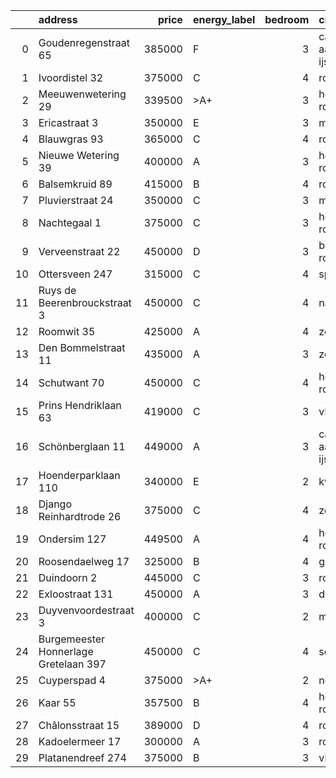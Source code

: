 |    | address                               |   price | energy_label   |   bedroom | city                   |   house_age |   house_id |
|---:|:--------------------------------------|--------:|:---------------|----------:|:-----------------------|------------:|-----------:|
|  0 | Goudenregenstraat 65                  |  385000 | F              |         3 | capelle-aan-den-ijssel |          90 |   43482386 |
|  1 | Ivoordistel 32                        |  375000 | C              |         4 | rotterdam              |          51 |   43482527 |
|  2 | Meeuwenwetering 29                    |  339500 | >A+            |         3 | hoogvliet-rotterdam    |          70 |   43480391 |
|  3 | Ericastraat 3                         |  350000 | E              |         3 | monster                |          62 |   43482083 |
|  4 | Blauwgras 93                          |  365000 | C              |         4 | rotterdam              |          55 |   43488114 |
|  5 | Nieuwe Wetering 39                    |  400000 | A              |         3 | hoogvliet-rotterdam    |          24 |   43484571 |
|  6 | Balsemkruid 89                        |  415000 | B              |         4 | rotterdam              |          59 |   43489088 |
|  7 | Pluvierstraat 24                      |  350000 | C              |         3 | monster                |          72 |   43484475 |
|  8 | Nachtegaal 1                          |  375000 | C              |         3 | hoogvliet-rotterdam    |          43 |   43485893 |
|  9 | Verveenstraat 22                      |  450000 | D              |         3 | berkel-en-rodenrijs    |          64 |   43485847 |
| 10 | Ottersveen 247                        |  315000 | C              |         4 | spijkenisse            |          51 |   43481345 |
| 11 | Ruys de Beerenbrouckstraat 3          |  450000 | C              |         4 | naaldwijk              |          38 |   43481263 |
| 12 | Roomwit 35                            |  425000 | A              |         4 | zoetermeer             |          35 |   43480307 |
| 13 | Den Bommelstraat 11                   |  435000 | A              |         3 | zoetermeer             |          22 |   43488306 |
| 14 | Schutwant 70                          |  450000 | C              |         4 | hoogvliet-rotterdam    |          48 |   43487638 |
| 15 | Prins Hendriklaan 63                  |  419000 | C              |         3 | vlaardingen            |          86 |   43481187 |
| 16 | Schönberglaan 11                      |  449000 | A              |         3 | capelle-aan-den-ijssel |          30 |   43486398 |
| 17 | Hoenderparklaan 110                   |  340000 | E              |         2 | kwintsheul             |          99 |   43487870 |
| 18 | Django Reinhardtrode 26               |  375000 | C              |         4 | zoetermeer             |          45 |   43480355 |
| 19 | Ondersim 127                          |  449500 | A              |         4 | hoogvliet-rotterdam    |          19 |   43481133 |
| 20 | Roosendaelweg 17                      |  325000 | B              |         4 | geervliet              |          39 |   43485779 |
| 21 | Duindoorn 2                           |  445000 | C              |         3 | rotterdam              |          51 |   43485691 |
| 22 | Exloostraat 131                       |  450000 | A              |         3 | den-haag               |          29 |   43483548 |
| 23 | Duyvenvoordestraat 3                  |  400000 | C              |         2 | monster                |          54 |   43483855 |
| 24 | Burgemeester Honnerlage Gretelaan 397 |  450000 | C              |         4 | schiedam               |          35 |   43481836 |
| 25 | Cuyperspad 4                          |  375000 | >A+            |         2 | nootdorp               |          21 |   43489041 |
| 26 | Kaar 55                               |  357500 | B              |         4 | hoogvliet-rotterdam    |          50 |   43486156 |
| 27 | Châlonsstraat 15                      |  389000 | D              |         4 | rotterdam              |          95 |   43489180 |
| 28 | Kadoelermeer 17                       |  300000 | A              |         3 | rotterdam              |          38 |   43480430 |
| 29 | Platanendreef 274                     |  375000 | B              |         3 | vlaardingen            |          38 |   43486426 |